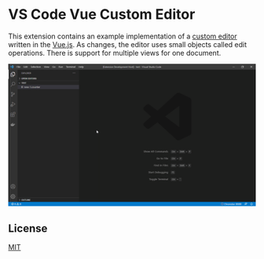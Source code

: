 # VS Code Vue Custom Editor

This extension contains an example implementation of a [custom editor](https://code.visualstudio.com/api/extension-guides/custom-editors) written in the [Vue.js](https://v3.vuejs.org/).
As changes, the editor uses small objects called edit operations.
There is support for multiple views for one document.

![Custom Editor Screen](./images/screen.gif)

## License

[MIT](LICENSE)
